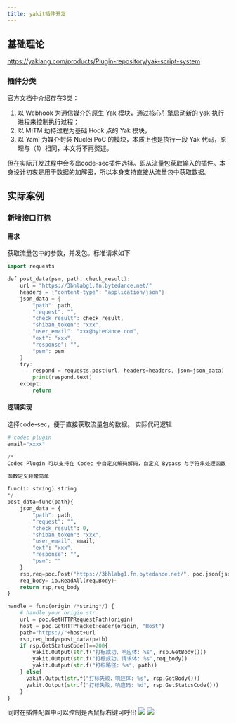 ```yaml
---
title: yakit插件开发
---
```

## 基础理论
https://yaklang.com/products/Plugin-repository/yak-script-system
### 插件分类

官方文档中介绍存在3类：
1. 以 Webhook 为通信媒介的原生 Yak 模块，通过核心引擎启动新的 yak 执行进程来控制执行过程；
2. 以 MITM 劫持过程为基础 Hook 点的 Yak 模块，
3. 以 Yaml 为媒介封装 Nuclei PoC 的模块，本质上也是执行一段 Yak 代码，原理与（1）相同，本文将不再赘述。

但在实际开发过程中会多出code-sec插件选择。即从流量包获取输入的插件。本身设计初衷是用于数据的加解密，所以本身支持直接从流量包中获取数据。

## 实际案例

### 新增接口打标

#### 需求
获取流量包中的参数，并发包。标准请求如下
```Go
import requests

def post_data(psm, path, check_result):
    url = "https://3bhlabg1.fn.bytedance.net/"
    headers = {"content-type": "application/json"}
    json_data = {
        "path": path,
        "request": "",
        "check_result": check_result,
        "shiban_token": "xxx",
        "user_email": "xxx@bytedance.com",
        "ext": "xxx",
        "response": "",
        "psm": psm
    }
    try:
        respond = requests.post(url, headers=headers, json=json_data)
        print(respond.text)
    except:
        return
```
#### 逻辑实现
选择code-sec，便于直接获取流量包的数据。
实际代码逻辑
```Python
# codec plugin
email="xxxx"

/*
Codec Plugin 可以支持在 Codec 中自定义编码解码，自定义 Bypass 与字符串处理函数

函数定义非常简单

func(i: string) string
*/
post_data=func(path){
    json_data = {
        "path": path,
        "request": "",
        "check_result": 0,
        "shiban_token": "xxx",
        "user_email": email,
        "ext": "xxx",
        "response": "",
        "psm": ""
    }
    rsp,req=poc.Post("https://3bhlabg1.fn.bytedance.net/", poc.json(json_data))~
    req_body= io.ReadAll(req.Body)~
    return rsp,req_body
}

handle = func(origin /*string*/) {
    # handle your origin str
    url = poc.GetHTTPRequestPath(origin)
    host = poc.GetHTTPPacketHeader(origin, "Host")
    path="https://"+host+url
    rsp,req_body=post_data(path)
    if rsp.GetStatusCode()==200{
        yakit.Output(str.f("打标成功，响应体: %s", rsp.GetBody()))
        yakit.Output(str.f("打标成功，请求体: %s",req_body))
        yakit.Output(str.f("打标路径: %s", path))
    } else{
      yakit.Output(str.f("打标失败，响应体: %s", rsp.GetBody()))
      yakit.Output(str.f("打标失败，响应码: %d", rsp.GetStatusCode()))
    }
}
```
同时在插件配置中可以控制是否鼠标右键可呼出
![](https://md-blog-images.oss-cn-beijing.aliyuncs.com/images/qpFZKX.png)
![](https://md-blog-images.oss-cn-beijing.aliyuncs.com/images/l1QzYp.png)

